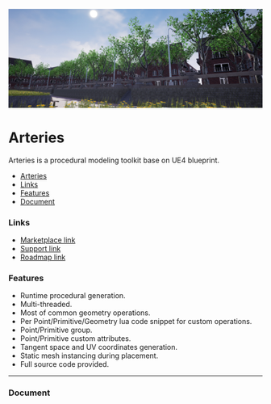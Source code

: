 ![](./Images/cover.jpg)
# Arteries
Arteries is a procedural modeling toolkit base on UE4 blueprint.


- [Arteries](#arteries)
- [Links](#links)
- [Features](#features)
- [Document](#document)



### Links
- [Marketplace link](https://www.unrealengine.com/marketplace/en-US/slug)
- [Support link](https://forums.unrealengine.com/community/work-in-progress/1637829-houdini-alternative-a-procedural-modeling-toolkit-based-on-blueprint)
- [Roadmap link](https://trello.com/b/SZbZi3Rd/arteries)

### Features
- Runtime procedural generation.
- Multi-threaded.
- Most of common geometry operations.
- Per Point/Primitive/Geometry lua code snippet for custom operations.
- Point/Primitive group.
- Point/Primitive custom attributes.
- Tangent space and UV coordinates generation.
- Static mesh instancing during placement.
- Full source code provided.

---
### Document
